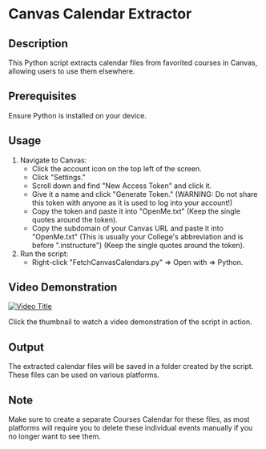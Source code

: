 # Canvas Calendar Extractor

## Description
This Python script extracts calendar files from favorited courses in Canvas, allowing users to use them elsewhere.

## Prerequisites
Ensure Python is installed on your device.

## Usage
1. Navigate to Canvas:
    - Click the account icon on the top left of the screen.
    - Click "Settings."
    - Scroll down and find "New Access Token" and click it.
    - Give it a name and click "Generate Token." (WARNING: Do not share this token with anyone as it is used to log into your account!)
    - Copy the token and paste it into "OpenMe.txt" (Keep the single quotes around the token).
    - Copy the subdomain of your Canvas URL and paste it into "OpenMe.txt" (This is usually your College's abbreviation and is before ".instructure") (Keep the single quotes around the token).
2. Run the script:
    - Right-click "FetchCanvasCalendars.py" => Open with => Python.

## Video Demonstration
[![Video Title](https://img.youtube.com/vi/OzhMK-0nAK0/0.jpg)](https://www.youtube.com/watch?v=OzhMK-0nAK0)

Click the thumbnail to watch a video demonstration of the script in action.

## Output
The extracted calendar files will be saved in a folder created by the script. These files can be used on various platforms.

## Note
Make sure to create a separate Courses Calendar for these files, as most platforms will require you to delete these individual events manually if you no longer want to see them.
